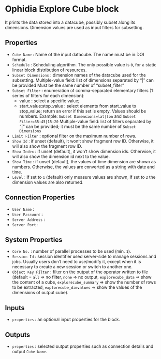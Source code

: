 # Ophidia Explore Cube block

It prints the data stored into a datacube, possibly subset along its dimensions. Dimension values are used as input filters for subsetting.


## Properties
  -  `Cube Name` : Name of the input datacube. The name must be in DOI format.
  -  `Schedule` : Scheduling algorithm. The only possible value is `0`, for a static linear block distribution of resources.
  -  `Subset Dimensions` : dimension names of the datacube used for the subsetting. Multiple-value field: list of dimensions separated by “|” can be provided Must be the same number of “subset_filter”
  -  `Subset Filter` : enumeration of comma-separated elementary filters (1 series of filters for each dimension):
     -  value : select a specific value;
     -  start_value:stop_value : select elements from start_value to stop_value; return an error if this set is empty.
     Values should be numbers. Example: `Subset Dimensions=lat|lon` and `Subset Filter=35:45|15:20` Multiple-value field: list of filters separated by “|” can be provided; it must be the same number of `Subset Dimensions`
  -  `Limit Filter` : optional filter on the maximum number of rows.
  -  `Show Id` : if unset (default), it won’t show fragment row ID. Otherwise, it will also show the fragment row ID.
  -  `Show Index` : if unset (default), it won’t show dimension ids. Otherwise, it will also show the dimension id next to the value.
  -  `Show Time` : if unset (default), the values of time dimension are shown as numbers. Otherwise, the values are converted as a string with date and time.
  -  `Level` : if set to `1` (default) only measure values are shown, if set to `2` the dimension values are also returned.

## Connection Properties
  -  `User Name` : 
  -  `User Password` : 
  -  `Server Address` : 
  -  `Server Port` : 

## System Properties
  -  `Core No.` : number of parallel processes to be used (min. `1`).
  -  `Session Id` : session identifier used server-side to manage sessions and jobs. Usually users don’t need to use/modify it, except when it is necessary to create a new session or switch to another one.
  -  `Object Key Filter` : filter on the output of the operator written to file (default = `all` => no filter, `none` => no output, `explorecube_data` => show the content of a cube, `explorecube_summary` => show the number of rows to be extracted, `explorecube_dimvalues` => show the values of the dimensions of output cube).


## Inputs
  -  `properties` : an optional input properties for the block.


## Outputs
  -  `properties` : selected output properties such as connection details and output `Cube Name`.
